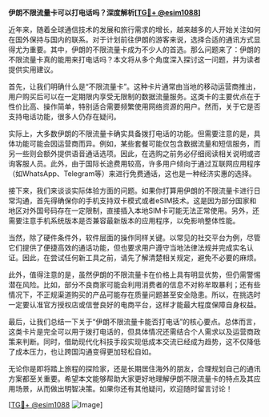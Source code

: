 **伊朗不限流量卡可以打电话吗？深度解析[[TG💪+ @esim1088](https://t.me/s/esim1088)]**

近年来，随着全球通信技术的发展和旅行需求的增长，越来越多的人开始关注如何在国外保持与国内的联系。对于计划前往伊朗的游客来说，选择合适的通讯方式显得尤为重要。其中，伊朗的不限流量卡成为不少人的首选。那么问题来了：伊朗的不限流量卡真的能用来打电话吗？本文将从多个角度深入探讨这一问题，并为读者提供实用建议。

首先，让我们明确什么是“不限流量卡”。这种卡片通常由当地的移动运营商推出，用户购买后可以在一定期限内享受无限制的数据流量服务。这类卡的主要优点在于性价比高、操作简单，特别适合需要频繁使用网络资源的用户。然而，关于它是否支持电话功能，很多人仍存在疑问。

实际上，大多数伊朗的不限流量卡确实具备拨打电话的功能。但需要注意的是，具体功能可能会因运营商而异。例如，某些套餐可能仅包含数据流量和短信服务，而另一些则会额外提供语音通话选项。因此，在选购之前务必仔细阅读相关说明或咨询客服人员。此外，由于国际长途费用较高，许多用户倾向于通过互联网应用程序（如WhatsApp、Telegram等）来进行免费通话，这也是一种经济实惠的选择。

接下来，我们来谈谈实际体验方面的问题。如果你打算用伊朗的不限流量卡进行日常沟通，首先得确保你的手机支持双卡模式或者eSIM技术。这是因为部分国家和地区对外国号码存在一定限制，直接插入本地SIM卡可能无法正常使用。另外，还需要注意手机系统版本是否兼容最新版本的应用程序，以免影响整体性能。

当然，除了硬件条件外，软件层面的操作同样关键。以常见的社交平台为例，尽管它们提供了便捷高效的通话功能，但也要求用户遵守当地法律法规并完成实名认证。因此，在尝试任何新工具之前，请先了解清楚相关规定，避免不必要的麻烦。

此外，值得注意的是，虽然伊朗的不限流量卡在价格上具有明显优势，但仍需警惕潜在风险。比如，部分不良商家可能会利用消费者的信息不对称牟取暴利；还有些情况下，不正规渠道购买的产品可能存在质量问题甚至安全隐患。所以，在挑选时一定要认准官方授权店或信誉良好的电商平台，这样才能最大程度保障自身权益。

最后，让我们总结一下关于“伊朗不限流量卡能否打电话”的核心要点。总体而言，这类卡片是完全可以用于拨打电话的，但具体情况还需结合个人需求以及运营商政策来判断。同时，借助现代化科技手段实现低成本交流已经成为趋势，这不仅降低了成本压力，也让跨国沟通变得更加轻松自如。

无论你是即将踏上旅程的探险家，还是长期居住海外的朋友，合理规划自己的通讯方案都至关重要。希望本文能够帮助大家更好地理解伊朗不限流量卡的特点及其应用场景，从而做出明智决策。如果你还有其他疑问，欢迎随时留言讨论！

[[TG💪+ @esim1088](https://t.me/s/esim1088) ![Image](https://i.postimg.cc/4NQfJmqS/Snipaste-2025-05-13-00-14-12.png)]